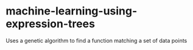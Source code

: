 # machine-learning-using-expression-trees
Uses a genetic algorithm to find a function matching a set of data points

